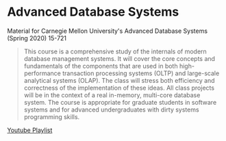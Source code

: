 # Advanced Database Systems

Material for Carnegie Mellon University's Advanced Database Systems (Spring 2020) 15-721

> This course is a comprehensive study of the internals of modern database management systems. It will
> cover the core concepts and fundamentals of the components that are used in both high-performance
> transaction processing systems (OLTP) and large-scale analytical systems (OLAP). The class will
> stress both efficiency and correctness of the implementation of these ideas. All class projects will
> be in the context of a real in-memory, multi-core database system. The course is appropriate for
> graduate students in software systems and for advanced undergraduates with dirty systems programming
> skills.

[Youtube Playlist](https://www.youtube.com/playlist?list=PLSE8ODhjZXjasmrEd2_Yi1deeE360zv5O)

